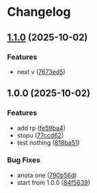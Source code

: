 # Changelog

## [1.1.0](https://github.com/PTPhongKMF/test-action/compare/v1.0.0...v1.1.0) (2025-10-02)


### Features

* next v ([7673ed5](https://github.com/PTPhongKMF/test-action/commit/7673ed5f8a59a5229401bcb49ecbdfb69f7feed1))

## 1.0.0 (2025-10-02)


### Features

* add rp ([fe59ba4](https://github.com/PTPhongKMF/test-action/commit/fe59ba4cf64a19483480e8d29d31b0e4feff96a9))
* stopu ([77ccd62](https://github.com/PTPhongKMF/test-action/commit/77ccd6297b2aef93783e14a84b3c13bcc08605b7))
* test nothing ([818ba51](https://github.com/PTPhongKMF/test-action/commit/818ba51524899d58cd3d54bb9e6dc6ab566a5c2b))


### Bug Fixes

* anota one ([790b56d](https://github.com/PTPhongKMF/test-action/commit/790b56d965714b22ef32ddc776ca7fa133be90cc))
* start from 1.0.0 ([84f5639](https://github.com/PTPhongKMF/test-action/commit/84f5639ffdbce0b1e8ef71434167424af4bf28c2))
